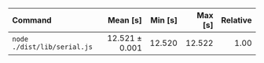 | Command | Mean [s] | Min [s] | Max [s] | Relative |
|:---|---:|---:|---:|---:|
| `node ./dist/lib/serial.js` | 12.521 ± 0.001 | 12.520 | 12.522 | 1.00 |
